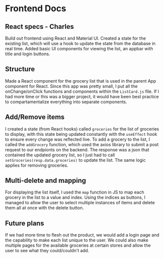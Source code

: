 # Frontend Docs

## React specs - Charles

Build out frontend using React and Material UI. Created a state for the existing list, which will use a hook to update the state from the database in real time. Added basic UI components for viewing the list, an appbar with title and login buttons.

## Structure

Made a React component for the grocery list that is used in the parent App component for React. Since this app was pretty small, I put all the onChange/onClick functions and components within the `ListCard.js` file. If I had more time or this was a bigger project, it would have been best practice to compartamentalize everything into separate components.

## Add/Remove items

I created a state (from React hooks) called `groceries` for the list of groceries to display, with this state being updated constantly with the `useEffect` hook to ensure every change was reflected live. To add a grocery to the list, I called the `addGrocery` function, which used the axios library to submit a post request to our endpionts on the backend. The response was a json that contained the updated grocery list, so I just had to call `setGroceries(resp.data.groceries)` to update the list. The same logic applies for removing groceries.

## Multi-delete and mapping

For displaying the list itself, I used the `map` function in JS to map each grocery in the list to a value and index. Using the indices as buttons, I managed to allow the user to select multiple instances of items and delete them all at once with the delete button.

## Future plans

If we had more time to flesh out the product, we would add a login page and the capability to make each list unique to the user. We could also make multiple pages for the available groceries at certain stores and allow the user to see what they could/couldn't add.
